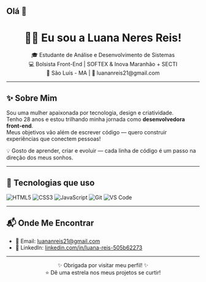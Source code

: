 ## Olá 👋

<h1 align="center">👩‍💻 Eu sou a Luana Neres Reis!</h1>

<p align="center">
  🎓 Estudante de Análise e Desenvolvimento de Sistemas <br>
  💻 Bolsista Front-End | SOFTEX & Inova Maranhão + SECTI <br>
  📍 São Luís - MA | 📧 luananreis21@gmail.com
</p>

---

## ✨ Sobre Mim

Sou uma mulher apaixonada por tecnologia, design e criatividade.  
Tenho 28 anos e estou trilhando minha jornada como **desenvolvedora front-end**.  
Meus objetivos vão além de escrever código — quero construir experiências que conectem pessoas!

💡 Gosto de aprender, criar e evoluir — cada linha de código é um passo na direção dos meus sonhos.

---

## 🚀 Tecnologias que uso

![HTML5](https://img.shields.io/badge/HTML5-E34F26?style=flat&logo=html5&logoColor=white)
![CSS3](https://img.shields.io/badge/CSS3-1572B6?style=flat&logo=css3)
![JavaScript](https://img.shields.io/badge/JavaScript-F7DF1E?style=flat&logo=javascript&logoColor=000)
![Git](https://img.shields.io/badge/Git-F05032?style=flat&logo=git)
![VS Code](https://img.shields.io/badge/VSCode-007ACC?style=flat&logo=visual-studio-code)

---

## 📬 Onde Me Encontrar

- 📧 Email: [luananreis21@gmail.com](mailto:luananreis21@gmail.com)  
- 💼 LinkedIn: [linkedin.com/in/luana-reis-505b62273](https://www.linkedin.com/in/luana-reis-505b62273)

---

<p align="center">
✨ Obrigada por visitar meu perfil! ✨ <br>
⭐ Dê uma estrela nos meus projetos se curtir!
</p>

  
